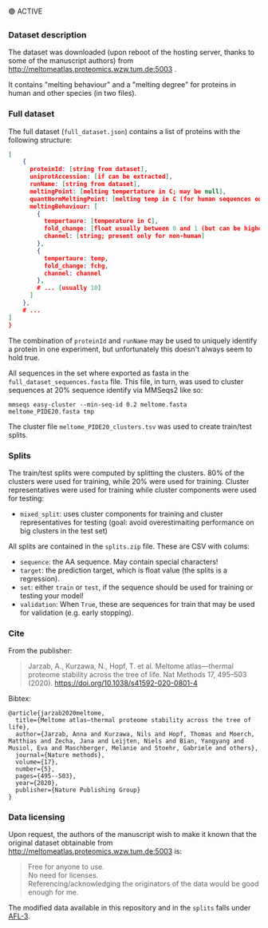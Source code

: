🟢 ACTIVE

### Dataset description

The dataset was downloaded (upon reboot of the hosting server, thanks to some of the manuscript authors) from http://meltomeatlas.proteomics.wzw.tum.de:5003 .

It contains "melting behaviour" and a "melting degree" for proteins in human and other species (in two files).

### Full dataset

The full dataset (`full_dataset.json`) contains a list of proteins with the following structure:
```json
[
    {
      proteinId: [string from dataset],
      uniprotAccession: [if can be extracted],
      runName: [string from dataset],
      meltingPoint: [melting tempertature in C; may be null],
      quantNormMeltingPoint: [melting temp in C (for human sequences only); may be null]
      meltingBehaviour: [
        {
          tempertaure: [temperature in C],
          fold_change: [float usually between 0 and 1 (but can be higher or lower due to experimental weirdness)],
          channel: [string; present only for non-human]
        },
        {
          tempertaure: temp,
          fold_change: fchg,
          channel: channel
        },
        # ... [usually 10]
      ]
    },
    # ...
]
}
```

The combination of `proteinId` and `runName` may be used to uniquely identify a protein in one experiment, but unfortunately this doesn't always seem to hold true.

All sequences in the set where exported as fasta in the `full_dataset_sequences.fasta` file.
This file, in turn, was used to cluster sequences at 20% sequence identify via MMSeqs2 like so:

```
mmseqs easy-cluster --min-seq-id 0.2 meltome.fasta meltome_PIDE20.fasta tmp
```

The cluster file `meltome_PIDE20_clusters.tsv` was used to create train/test splits.

### Splits

The train/test splits were computed by splitting the clusters. 80% of the clusters were used for training, while 20% were used for training. Cluster representatives were used for training while cluster components were used for testing: 

- `mixed_split`: uses cluster components for training and cluster representatives for testing (goal: avoid overestimaiting performance on big clusters in the test set)

All splits are contained in the `splits.zip` file. These are CSV with colums:

- `sequence`: the AA sequence. May contain special characters!
- `target`: the prediction target, which is float value (the splits is a regression).
- `set`: either `train` or `test`, if the sequence should be used for training or testing your model!
- `validation`: When `True`, these are sequences for train that may be used for validation (e.g. early stopping).


### Cite
From the publisher:
> Jarzab, A., Kurzawa, N., Hopf, T. et al. Meltome atlas—thermal proteome stability across the tree of life. Nat Methods 17, 495–503 (2020). https://doi.org/10.1038/s41592-020-0801-4


Bibtex:
```
@article{jarzab2020meltome,
  title={Meltome atlas—thermal proteome stability across the tree of life},
  author={Jarzab, Anna and Kurzawa, Nils and Hopf, Thomas and Moerch, Matthias and Zecha, Jana and Leijten, Niels and Bian, Yangyang and Musiol, Eva and Maschberger, Melanie and Stoehr, Gabriele and others},
  journal={Nature methods},
  volume={17},
  number={5},
  pages={495--503},
  year={2020},
  publisher={Nature Publishing Group}
}
```

### Data licensing

Upon request, the authors of the manuscript wish to make it known that the original dataset obtainable from http://meltomeatlas.proteomics.wzw.tum.de:5003 is:

> Free for anyone to use.  
> No need for licenses.  
> Referencing/acknowledging the originators of the data would be good enough for me.  

The modified data available in this repository and in the `splits` falls under [AFL-3](https://opensource.org/licenses/AFL-3.0).